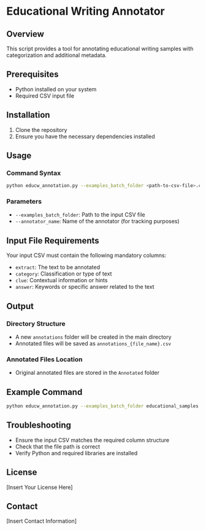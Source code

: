# Educational Writing Annotator

## Overview
This script provides a tool for annotating educational writing samples with categorization and additional metadata.

## Prerequisites
- Python installed on your system
- Required CSV input file

## Installation
1. Clone the repository
2. Ensure you have the necessary dependencies installed

## Usage

### Command Syntax
```bash
python educw_annotation.py --examples_batch_folder <path-to-csv-file>.csv --annotator_name <Annotator Name>
```

### Parameters
- `--examples_batch_folder`: Path to the input CSV file
- `--annotator_name`: Name of the annotator (for tracking purposes)

## Input File Requirements

Your input CSV must contain the following mandatory columns:
- `extract`: The text to be annotated
- `category`: Classification or type of text
- `clue`: Contextual information or hints
- `answer`: Keywords or specific answer related to the text

## Output

### Directory Structure
- A new `annotations` folder will be created in the main directory
- Annotated files will be saved as `annotations_{file_name}.csv`

### Annotated Files Location
- Original annotated files are stored in the `Annotated` folder

## Example Command
```bash
python educw_annotation.py --examples_batch_folder educational_samples.csv --annotator_name "Research Team"
```

## Troubleshooting
- Ensure the input CSV matches the required column structure
- Check that the file path is correct
- Verify Python and required libraries are installed

## License
[Insert Your License Here]

## Contact
[Insert Contact Information]

